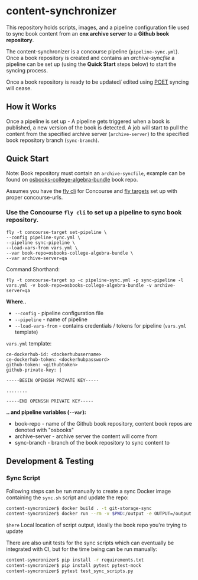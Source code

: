 # content-synchronizer

This repository holds scripts, images, and a pipeline configuration file used to sync book content from an **cnx archive server** to a **Github book repository**.

The content-synchronizer is a concourse pipeline (`pipeline-sync.yml`). Once a book repository is created and contains an *archive-syncfile* a pipeline can be set up (using the **Quick Start** steps below) to start the syncing process.

Once a book repository is ready to be updated/ edited using [POET](https://github.com/openstax/poet) syncing will cease.
## How it Works
Once a pipeline is set up - A pipeline gets triggered when a book is published, a new version of the book is detected. A job will start to pull the content from the specified archive server (`archive-server`) to the specified book repository branch (`sync-branch`).
## Quick Start
Note: Book repository must contain an `archive-syncfile`, example can be found on [osbooks-college-algebra-bundle](https://github.com/openstax/osbooks-college-algebra-bundle/) book repo.

Assumes you have the [fly cli](https://concourse-ci.org/fly.html) for Concourse and [fly targets](https://concourse-ci.org/fly.html#fly-login) set up with proper concourse-urls.

### Use the Concourse `fly cli` to set up a pipeline to sync book repository.

```
fly -t concourse-target set-pipeline \
--config pipeline-sync.yml \
--pipeline sync-pipeline \
--load-vars-from vars.yml \
--var book-repo=osbooks-college-algebra-bundle \
--var archive-server=qa
```

Command Shorthand:
```
fly -t concourse-target sp -c pipeline-sync.yml -p sync-pipeline -l vars.yml -v book-repo=osbooks-college-algebra-bundle -v archive-server=qa
```

**Where..**
- `--config` - pipeline configuration file
- `--pipeline` - name of pipeline
- `--load-vars-from` - contains credentials / tokens for pipeline (`vars.yml` template)  

`vars.yml` template:
```
ce-dockerhub-id: <dockerhubusername>
ce-dockerhub-token: <dockerhubpassword>
github-token: <githubtoken>
github-private-key: |

-----BEGIN OPENSSH PRIVATE KEY-----

........

-----END OPENSSH PRIVATE KEY-----
```

**.. and pipeline variables (`--var`):**
- book-repo - name of the Github book repository, content book repos are denoted with "osbooks" 
- archive-server - archive server the content will come from
- sync-branch - branch of the book repository to sync content to

## Development & Testing

### Sync Script
Following steps can be run manually to create a sync Docker image containing the `sync.sh` script and update the repo:

```sh
content-syncronizer$ docker build . -t git-storage-sync
content-syncronizer$ docker run --rm -v $PWD:/output -e OUTPUT=/output git-storage-sync /code/scripts/sync.sh
```

`$here` Local location of script output, ideally the book repo you're trying to update

There are also unit tests for the sync scripts which can eventually be integrated with CI, but for the time being can be run manually:

```sh
content-syncronizer$ pip install -r requirements.txt
content-syncronizer$ pip install pytest pytest-mock
content-syncronizer$ pytest test_sync_scripts.py
```
